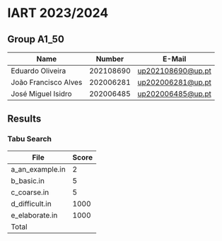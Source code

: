 # IART 2023/2024

## Group A1_50
| Name                 | Number    | E-Mail            |
| -------------------- | --------- | ----------------- |
| Eduardo Oliveira     | 202108690 | up202108690@up.pt |
| João Francisco Alves | 202006281 | up202006281@up.pt |
| José Miguel Isidro   | 202006485 | up202006485@up.pt |


## Results

### Tabu Search

| File                 | Score     | 
| -------------------- | --------- |
| a_an_example.in | 2    |
| b_basic.in      | 5    |
| c_coarse.in     | 5    |
| d_difficult.in  | 1000 |
| e_elaborate.in  | 1000 |
| Total           |      |